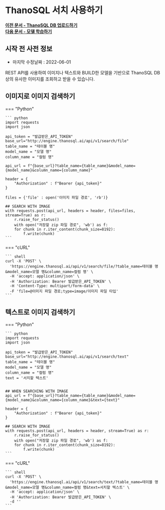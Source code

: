 # __ThanoSQL 서치 사용하기__

**[이전 문서 - ThanoSQL DB 업로드하기](/how-to_guides/thanosql_api/rest_api_thanosql_insert/)**  
**[다음 문서 - 모델 학습하기](/how-to_guides/modelling/BUILD_MODEL_SYNTAX/)**

## 시작 전 사전 정보

- 마지막 수정날짜 : 2022-06-01

REST API를 사용하여 이미지나 텍스트와 BUILD한 모델을 기반으로 ThanoSQL DB 상의 유사한 이미지를 조회하고 받을 수 있습니다. 

## __이미지로 이미지 검색하기__

=== "Python"

    ``` python
    import requests
    import json

    api_token = "발급받은_API_TOKEN"
    base_url="http://engine.thanosql.ai/api/v1/search/file"
    table_name = "테이블 명"
    model_name = "모델 명"
    column_name = "컬럼 명"

    api_url = f"{base_url}?table_name={table_name}&model_name={model_name}&column_name={column_name}"

    header = {
        "Authorization" : f"Bearer {api_token}"
    }

    files = {'file' : open('이미지 파일 경로', 'rb')}

    ## SEARCH WITH IMAGE
    with requests.post(api_url, headers = header, files=files, stream=True) as r:
        r.raise_for_status()
        with open("저장할 zip 파일 경로", 'wb') as f:
        for chunk in r.iter_content(chunk_size=8192):
            f.write(chunk)
    ```

=== "cURL"

    ``` shell 
    curl -X 'POST' \
      'https://engine.thanosql.ai/api/v1/search/file/?table_name=테이블 명&model_name=모델 명&column_name=컬럼 명' \
      -H 'accept: application/json' \
      -H 'Authorization: Bearer 발급받은_API_TOKEN' \
      -H 'Content-Type: multipart/form-data' \
      -F 'file=@이미지 파일 경로;type=image/이미지 파일 타입'
    ```

## __텍스트로 이미지 검색하기__ 

=== "Python"

    ``` python
    import requests
    import json

    api_token = "발급받은_API_TOKEN"
    base_url="http://engine.thanosql.ai/api/v1/search/text"
    table_name = "테이블 명"
    model_name = "모델 명"
    column_name = "컬럼 명"
    text = '서치할 텍스트'


    ## WHEN SEARCHING WITH IMAGE
    api_url = f"{base_url}?table_name={table_name}&model_name={model_name}&column_name={column_name}&text={text}"

    header = {
        "Authorization" : f"Bearer {api_token}"
    }

    ## SEARCH WITH IMAGE
    with requests.post(api_url, headers = header, stream=True) as r:
        r.raise_for_status()
        with open("저장할 zip 파일 경로", 'wb') as f:
        for chunk in r.iter_content(chunk_size=8192):
            f.write(chunk)
    ```

=== "cURL"

    ``` shell 
    curl -X 'POST' \
      'https://engine.thanosql.ai/api/v1/search/text/?table_name=테이블 명&model_name=모델 명&column_name=컬럼 명&text=서치할 텍스트' \
      -H 'accept: application/json' \
      -H 'Authorization: Bearer 발급받은_API_TOKEN' \
      -d ''
    ```
